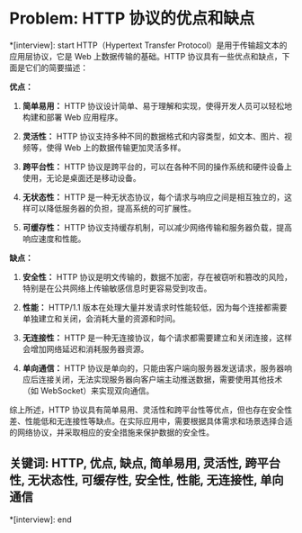 # Problem: HTTP 协议的优点和缺点

*[interview]: start
HTTP（Hypertext Transfer Protocol）是用于传输超文本的应用层协议，它是 Web 上数据传输的基础。HTTP 协议具有一些优点和缺点，下面是它们的简要描述：

**优点：**

1. **简单易用：** HTTP 协议设计简单、易于理解和实现，使得开发人员可以轻松地构建和部署 Web 应用程序。
  
2. **灵活性：** HTTP 协议支持多种不同的数据格式和内容类型，如文本、图片、视频等，使得 Web 上的数据传输更加灵活多样。

3. **跨平台性：** HTTP 协议是跨平台的，可以在各种不同的操作系统和硬件设备上使用，无论是桌面还是移动设备。

4. **无状态性：** HTTP 是一种无状态协议，每个请求与响应之间是相互独立的，这样可以降低服务器的负担，提高系统的可扩展性。

5. **可缓存性：** HTTP 协议支持缓存机制，可以减少网络传输和服务器负载，提高响应速度和性能。

**缺点：**

1. **安全性：** HTTP 协议是明文传输的，数据不加密，存在被窃听和篡改的风险，特别是在公共网络上传输敏感信息时更容易受到攻击。

2. **性能：** HTTP/1.1 版本在处理大量并发请求时性能较低，因为每个连接都需要单独建立和关闭，会消耗大量的资源和时间。

3. **无连接性：** HTTP 是一种无连接协议，每个请求都需要建立和关闭连接，这样会增加网络延迟和消耗服务器资源。

4. **单向通信：** HTTP 协议是单向的，只能由客户端向服务器发送请求，服务器响应后连接关闭，无法实现服务器向客户端主动推送数据，需要使用其他技术（如 WebSocket）来实现双向通信。

综上所述，HTTP 协议具有简单易用、灵活性和跨平台性等优点，但也存在安全性差、性能低和无连接性等缺点。在实际应用中，需要根据具体需求和场景选择合适的网络协议，并采取相应的安全措施来保护数据的安全性。

## 关键词: HTTP, 优点, 缺点, 简单易用, 灵活性, 跨平台性, 无状态性, 可缓存性, 安全性, 性能, 无连接性, 单向通信
*[interview]: end

